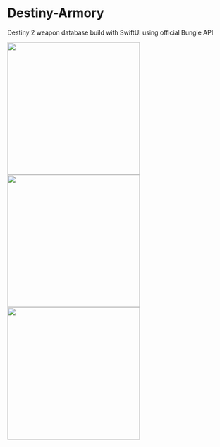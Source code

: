 # Destiny-Armory

Destiny 2 weapon database build with SwiftUI using official Bungie API

<img src="https://user-images.githubusercontent.com/46745985/172398038-1450eec5-b760-4030-bdf1-c74bf4e14a06.png" width="300"> <img src="https://user-images.githubusercontent.com/46745985/172398240-59cd0890-0d58-425f-9428-3d1f60cebbe6.png" width="300"> <img src="https://user-images.githubusercontent.com/46745985/172399749-e1ad3520-346e-4e04-b286-613c163247aa.png" width="300">

